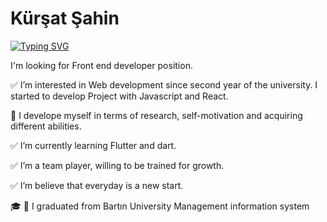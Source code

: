 # Kürşat Şahin

[![Typing SVG](https://readme-typing-svg.herokuapp.com?lines=Junior+Frontend+Developer)](https://git.io/typing-svg)












I'm looking for  Front end developer position.

✅ I’m interested in Web development since second year of the university. I started to develop Project with Javascript and React. 

💭 I develope myself in terms of research, self-motivation and acquiring different abilities. 

✅ I’m currently learning  Flutter and dart.
 
✅ I’m a team player, willing to be trained for growth.

✅ I’m believe that everyday is a new start.

🎓 🌿 I graduated from Bartın University Management information system




